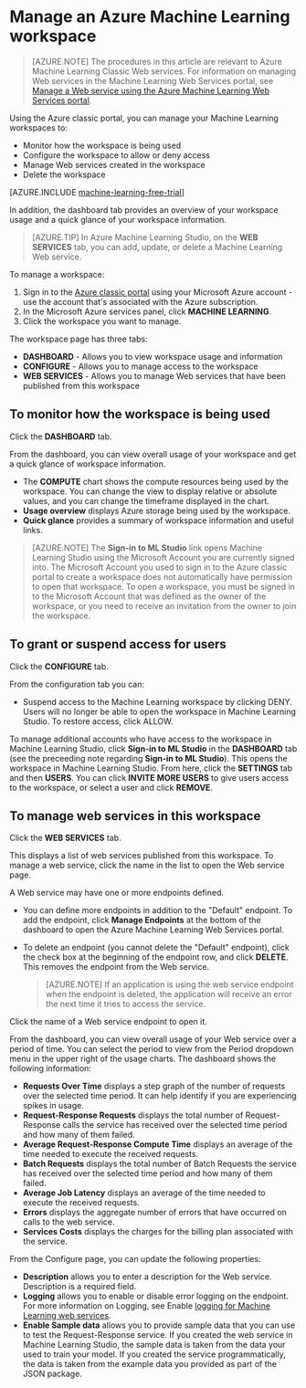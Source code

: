 <properties
	pageTitle="Manage a Machine Learning workspace | Microsoft Azure"
	description="Manage access to Azure Machine Learning workspaces, and deploy and manage ML API web services"
	services="machine-learning"
	documentationCenter=""
	authors="garyericson"
	manager="jhubbard"
	editor="cgronlun"/>

<tags
	ms.service="machine-learning"
	ms.workload="data-services"
	ms.tgt_pltfrm="na"
	ms.devlang="na"
	ms.topic="article"
	ms.date="10/05/2016"
	ms.author="garye"/>


# Manage an Azure Machine Learning workspace

>[AZURE.NOTE] The procedures in this article are relevant to Azure Machine Learning Classic Web services. For information on managing Web services in the Machine Learning Web Services portal, see [Manage a Web service using the Azure Machine Learning Web Services portal](machine-learning-manage-new-webservice.md).

Using the Azure classic portal, you can manage your Machine Learning workspaces to:

- Monitor how the workspace is being used
- Configure the workspace to allow or deny access
- Manage Web services created in the workspace
- Delete the workspace

[AZURE.INCLUDE [machine-learning-free-trial](../../includes/machine-learning-free-trial.md)]

In addition, the dashboard tab provides an overview of your workspace usage and a quick glance of your workspace information.  

> [AZURE.TIP] In Azure Machine Learning Studio, on the **WEB SERVICES** tab, you can add, update, or delete a Machine Learning Web service.

To manage a workspace:

1.	Sign in to the [Azure classic portal](https://manage.windowsazure.com/) using your Microsoft Azure account - use the account that's associated with the Azure subscription.
2.	In the Microsoft Azure services panel, click **MACHINE LEARNING**.
3.	Click the workspace you want to manage.

The workspace page has three tabs:

- **DASHBOARD** - Allows you to view workspace usage and information
- **CONFIGURE** - Allows you to manage access to the workspace
- **WEB SERVICES** - Allows you to manage Web services that have been published from this workspace

## To monitor how the workspace is being used

Click the **DASHBOARD** tab.

From the dashboard, you can view overall usage of your workspace and get a quick glance of workspace information.

- The **COMPUTE** chart shows the compute resources being used by the workspace. You can change the view to display relative or absolute values, and you can change the timeframe displayed in the chart.
- **Usage overview** displays Azure storage being used by the workspace.
- **Quick glance** provides a summary of workspace information and useful links.

> [AZURE.NOTE] The **Sign-in to ML Studio** link opens Machine Learning Studio using the Microsoft Account you are currently signed into. The Microsoft Account you used to sign in to the Azure classic portal to create a workspace does not automatically have permission to open that workspace. To open a workspace, you must be signed in to the Microsoft Account that was defined as the owner of the workspace, or you need to receive an invitation from the owner to join the workspace.


## To grant or suspend access for users ##

Click the **CONFIGURE** tab.

From the configuration tab you can:

- Suspend access to the Machine Learning workspace by clicking DENY. Users will no longer be able to open the workspace in Machine Learning Studio. To restore access, click ALLOW.

To manage additional accounts who have access to the workspace in Machine Learning Studio, click **Sign-in to ML Studio** in the **DASHBOARD** tab (see the preceeding note regarding **Sign-in to ML Studio**). This opens the workspace in Machine Learning Studio. From here, click the **SETTINGS** tab and then **USERS**. You can click **INVITE MORE USERS** to give users access to the workspace, or select a user and click **REMOVE**.


## To manage web services in this workspace

Click the **WEB SERVICES** tab.

This displays a list of web services published from this workspace.
To manage a web service, click the name in the list to open the Web service page.

A Web service may have one or more endpoints defined.

- You can define more endpoints in addition to the "Default" endpoint. To add the endpoint, click **Manage Endpoints** at the bottom of the dashboard to open the Azure Machine Learning Web Services portal.

- To delete an endpoint (you cannot delete the "Default" endpoint), click the check box at the beginning of the endpoint row, and click **DELETE**. This removes the endpoint from the Web service.

    > [AZURE.NOTE] If an application is using the web service endpoint when the endpoint is deleted, the application will receive an error the next time it tries to access the service.

Click the name of a Web service endpoint to open it. 

From the dashboard, you can view overall usage of your Web service over a period of time. You can select the period to view from the Period dropdown menu in the upper right of the usage charts. The dashboard shows the following information:

- **Requests Over Time** displays a step graph of the number of requests over the selected time period. It can help identify if you are experiencing spikes in usage.
- **Request-Response Requests** displays the total number of Request-Response calls the service has received over the selected time period and how many of them failed.
- **Average Request-Response Compute Time** displays an average of the time needed to execute the received requests.
- **Batch Requests** displays the total number of Batch Requests the service has received over the selected time period and how many of them failed.
- **Average Job Latency** displays an average of the time needed to execute the received requests.
- **Errors** displays the aggregate number of errors that have occurred on calls to the web service.
- **Services Costs** displays the charges for the billing plan associated with the service.

From the Configure page, you can update the following properties:

* **Description** allows you to enter a description for the Web service. Description is a required field.
* **Logging** allows you to enable or disable error logging on the endpoint. For more information on Logging, see Enable [logging for Machine Learning web services](machine-learning-web-services-logging.md).
* **Enable Sample data** allows you to provide sample data that you can use to test the Request-Response service. If you created the web service in Machine Learning Studio, the sample data is taken from the data your used to train your model. If you created the service programmatically, the data is taken from the example data you provided as part of the JSON package.

[consume]: machine-learning-consume-web-services.md
[marketplace]: machine-learning-publish-web-service-to-azure-marketplace.md
